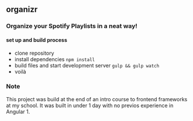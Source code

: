 ## organizr
### Organize your Spotify Playlists in a neat way!

#### set up and build process
- clone repository
- install dependencies `npm install`
- build files and start development server `gulp && gulp watch`
- voilà

### Note
This project was build at the end of an intro course to frontend frameworks at my school. It was built in under 1 day with no previos experience in Angular 1.